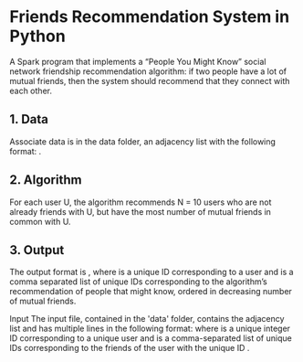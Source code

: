 # Friends Recommendation System in Python

A Spark program that implements a “People You Might Know” social network friendship recommendation algorithm: if two people have a lot of mutual friends, then the system should recommend that they connect with each other.

## 1. Data
Associate data is in the data folder, an adjacency list with the following format: <User><TAB><Friends>.

## 2. Algorithm
For each user U, the algorithm recommends N = 10 users who are not already friends with U, but have the most number of mutual friends in common with U.

## 3. Output
The output format is <User><TAB><Recommendations>, where <User> is a unique ID corresponding to a user and <Recommendations> is a comma separated list of unique IDs corresponding to the algorithm’s recommendation of people that <User> might know, ordered in decreasing number of mutual friends.


Input
The input file, contained in the 'data' folder, contains the adjacency list and has multiple lines in the following format: where is a unique integer ID corresponding to a unique user and is a comma-separated list of unique IDs corresponding to the friends of the user with the unique ID .

